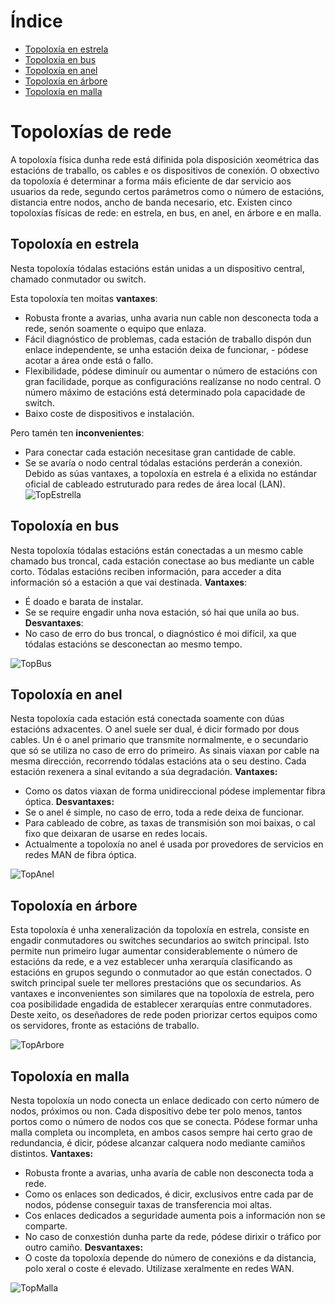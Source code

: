 # Índice

  - [Topoloxía en estrela](#topoloxía-en-estrela)
  - [Topoloxía en bus](#topoloxía-en-bus)
  - [Topoloxía en anel](#topoloxía-en-anel)
  - [Topoloxía en árbore](#topoloxía-en-árbore)
  - [Topoloxía en malla](#topoloxía-en-malla)
  
# Topoloxías de rede 


A topoloxía física dunha rede está difinida pola disposición xeométrica das estacións de traballo, os cables e os dispositivos de conexión. O obxectivo da topoloxía é determinar a forma máis eficiente de dar servicio aos usuarios da rede, segundo certos parámetros como o número de estacións, distancia entre nodos, ancho de banda necesario, etc.
Existen cinco topoloxías físicas de rede: en estrela, en bus, en anel, en árbore e en malla.

## Topoloxía en estrela

Nesta topoloxía tódalas estacións están unidas a un dispositivo central, chamado conmutador ou switch.

Esta topoloxía ten moitas **vantaxes**:

- Robusta fronte a avarias, unha avaria nun cable non desconecta toda a rede, senón soamente o equipo que enlaza.
- Fácil diagnóstico de problemas, cada estación de traballo dispón dun enlace independente, se unha estación deixa de funcionar, - pódese acotar a área onde está o fallo.
- Flexibilidade, pódese diminuír ou aumentar o número de estacións con gran facilidade, porque as configuracións realízanse no nodo central. O número máximo de estacións está determinado pola capacidade de switch.
- Baixo coste de dispositivos e instalación.
  
Pero tamén ten **inconvenientes**:
- Para conectar cada estación necesitase gran cantidade de cable.
- Se se avaría o nodo central tódalas estacións perderán a conexión.
Debido as súas vantaxes, a topoloxía en estrela é a elixida no estándar oficial de cableado estruturado para redes de área local (LAN).
![TopEstrella](TopEstrella.png)


## Topoloxía en bus
Nesta topoloxía tódalas estacións están conectadas a un mesmo cable chamado bus troncal, cada estación conectase ao bus mediante un cable corto. Tódalas estacións reciben información, para acceder a dita información só a estación a que vai destinada.
**Vantaxes**:
- É doado e barata de instalar.
- Se se require engadir unha nova estación, só hai que unila ao bus.
**Desvantaxes**:
- No caso de erro do bus troncal, o diagnóstico é moi difícil, xa que tódalas estacións se desconectan ao mesmo tempo.

![TopBus](TopBus.png)

## Topoloxía en anel

Nesta topoloxía cada estación está conectada soamente con dúas estacións adxacentes. O anel suele ser dual, é dicir formado por dous cables. Un é o anel primario que transmite normalmente, e o secundario que só se utiliza no caso de erro do primeiro. As sinais viaxan por cable na mesma dirección, recorrendo tódalas estacións ata o seu destino. Cada estación rexenera a sinal evitando a súa degradación.
**Vantaxes:**
- Como os datos viaxan de forma unidireccional pódese implementar fibra óptica.
**Desvantaxes:**
- Se o anel é simple, no caso de erro, toda a rede deixa de funcionar.
- Para cableado de cobre, as taxas de transmisión son moi baixas, o cal fixo que deixaran de usarse en redes locais.
- Actualmente a topoloxía no anel é usada por provedores de servicios en redes MAN de fibra óptica.
  
![TopAnel](TopAnel.png)



## Topoloxía en árbore
Esta topoloxía é unha xeneralización da topoloxía en estrela, consiste en engadir conmutadores ou switches secundarios ao switch principal. Isto permite nun primeiro lugar aumentar considerablemente o número de estacións da rede, e a vez establecer unha xerarquía clasificando as estacións en grupos segundo o conmutador ao que están conectados. O switch principal suele ter mellores prestacións que os secundarios.
As vantaxes e inconvenientes son similares que na topoloxía de estrela, pero coa posibilidade engadida de establecer xerarquías entre conmutadores. Deste xeito, os deseñadores de rede poden priorizar certos equipos como os servidores, fronte as estacións de traballo.

![TopArbore](TopArbore.png)


## Topoloxía en malla
Nesta topoloxía un nodo conecta un enlace dedicado con certo número de nodos, próximos ou non. Cada dispositivo debe ter polo menos, tantos portos como o número de nodos cos que se conecta. Pódese formar unha malla completa ou incompleta, en ambos casos sempre hai certo grao de redundancia, é dicir, pódese alcanzar calquera nodo mediante camiños distintos.
**Vantaxes:**
- Robusta fronte a avarias, unha avaría de cable non desconecta toda a rede.
- Como os enlaces son dedicados, é dicir, exclusivos entre cada par de nodos, pódense conseguir taxas de transferencia moi altas.
- Cos enlaces dedicados a seguridade aumenta pois a información non se comparte.
- No caso de conxestión dunha parte da rede, pódese dirixir o tráfico por outro camiño.
**Desvantaxes:**
- O coste da topoloxía depende do número de conexións e da distancia, polo xeral o coste é elevado.
Utilízase xeralmente en redes WAN.

![TopMalla](TopMalla.png)
